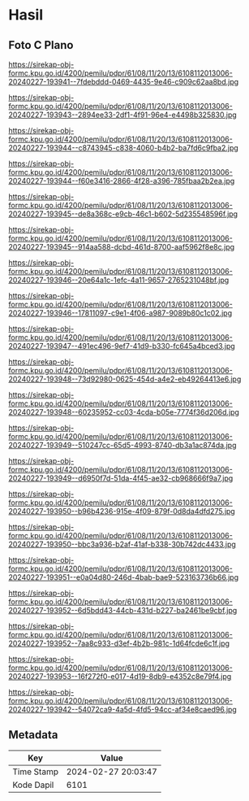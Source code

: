 # Hasil

## Foto C Plano

https://sirekap-obj-formc.kpu.go.id/4200/pemilu/pdpr/61/08/11/20/13/6108112013006-20240227-193941--7fdebddd-0469-4435-9e46-c909c62aa8bd.jpg

https://sirekap-obj-formc.kpu.go.id/4200/pemilu/pdpr/61/08/11/20/13/6108112013006-20240227-193943--2894ee33-2df1-4f91-96e4-e4498b325830.jpg

https://sirekap-obj-formc.kpu.go.id/4200/pemilu/pdpr/61/08/11/20/13/6108112013006-20240227-193944--c8743945-c838-4060-b4b2-ba7fd6c9fba2.jpg

https://sirekap-obj-formc.kpu.go.id/4200/pemilu/pdpr/61/08/11/20/13/6108112013006-20240227-193944--f60e3416-2866-4f28-a396-785fbaa2b2ea.jpg

https://sirekap-obj-formc.kpu.go.id/4200/pemilu/pdpr/61/08/11/20/13/6108112013006-20240227-193945--de8a368c-e9cb-46c1-b602-5d235548596f.jpg

https://sirekap-obj-formc.kpu.go.id/4200/pemilu/pdpr/61/08/11/20/13/6108112013006-20240227-193945--914aa588-dcbd-461d-8700-aaf5962f8e8c.jpg

https://sirekap-obj-formc.kpu.go.id/4200/pemilu/pdpr/61/08/11/20/13/6108112013006-20240227-193946--20e64a1c-1efc-4a11-9657-2765231048bf.jpg

https://sirekap-obj-formc.kpu.go.id/4200/pemilu/pdpr/61/08/11/20/13/6108112013006-20240227-193946--17811097-c9e1-4f06-a987-9089b80c1c02.jpg

https://sirekap-obj-formc.kpu.go.id/4200/pemilu/pdpr/61/08/11/20/13/6108112013006-20240227-193947--491ec496-9ef7-41d9-b330-fc645a4bced3.jpg

https://sirekap-obj-formc.kpu.go.id/4200/pemilu/pdpr/61/08/11/20/13/6108112013006-20240227-193948--73d92980-0625-454d-a4e2-eb49264413e6.jpg

https://sirekap-obj-formc.kpu.go.id/4200/pemilu/pdpr/61/08/11/20/13/6108112013006-20240227-193948--60235952-cc03-4cda-b05e-7774f36d206d.jpg

https://sirekap-obj-formc.kpu.go.id/4200/pemilu/pdpr/61/08/11/20/13/6108112013006-20240227-193949--510247cc-65d5-4993-8740-db3a1ac874da.jpg

https://sirekap-obj-formc.kpu.go.id/4200/pemilu/pdpr/61/08/11/20/13/6108112013006-20240227-193949--d6950f7d-51da-4f45-ae32-cb968666f9a7.jpg

https://sirekap-obj-formc.kpu.go.id/4200/pemilu/pdpr/61/08/11/20/13/6108112013006-20240227-193950--b96b4236-915e-4f09-879f-0d8da4dfd275.jpg

https://sirekap-obj-formc.kpu.go.id/4200/pemilu/pdpr/61/08/11/20/13/6108112013006-20240227-193950--bbc3a936-b2af-41af-b338-30b742dc4433.jpg

https://sirekap-obj-formc.kpu.go.id/4200/pemilu/pdpr/61/08/11/20/13/6108112013006-20240227-193951--e0a04d80-246d-4bab-bae9-523163736b66.jpg

https://sirekap-obj-formc.kpu.go.id/4200/pemilu/pdpr/61/08/11/20/13/6108112013006-20240227-193952--6d5bdd43-44cb-431d-b227-ba2461be9cbf.jpg

https://sirekap-obj-formc.kpu.go.id/4200/pemilu/pdpr/61/08/11/20/13/6108112013006-20240227-193952--7aa8c933-d3ef-4b2b-981c-1d64fcde6c1f.jpg

https://sirekap-obj-formc.kpu.go.id/4200/pemilu/pdpr/61/08/11/20/13/6108112013006-20240227-193953--16f272f0-e017-4d19-8db9-e4352c8e79f4.jpg

https://sirekap-obj-formc.kpu.go.id/4200/pemilu/pdpr/61/08/11/20/13/6108112013006-20240227-193942--54072ca9-4a5d-4fd5-94cc-af34e8caed96.jpg


## Metadata

| Key        | Value               |
| ---------- | ------------------- |
| Time Stamp | 2024-02-27 20:03:47 |
| Kode Dapil | 6101                |



